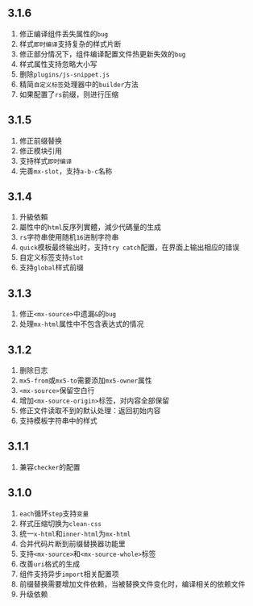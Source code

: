 ## 3.1.6
1. 修正编译组件丢失属性的`bug`
2. 样式`即时编译`支持复杂的样式片断
3. 修正部分情况下，组件编译配置文件热更新失效的`bug`
4. 样式属性支持忽略大小写
5. 删除`plugins/js-snippet.js`
6. 精简`自定义标签`处理器中的`builder`方法
7. 如果配置了`rs`前缀，则进行压缩

## 3.1.5
1. 修正前缀替换
2. 修正模块引用
3. 支持样式`即时编译`
4. 完善`mx-slot`，支持`a-b-c`名称

## 3.1.4
1. 升級依賴
2. 屬性中的`html`反序列實體，減少代碼量的生成
3. `rs`字符串使用随机`16`进制字符串
4. `quick`模板最终输出时，支持`try catch`配置，在界面上输出相应的错误
5. 自定义标签支持`slot`
6. 支持`global`样式前缀

## 3.1.3
1. 修正`<mx-source>`中遗漏`&`的`bug`
2. 处理`mx-html`属性中不包含表达式的情况

## 3.1.2
1. 删除日志
2. `mx5-from`或`mx5-to`需要添加`mx5-owner`属性
3. `<mx-source>`保留空白行
4. 增加`<mx-source-origin>`标签，对内容全部保留
5. 修正文件读取不到的默认处理：返回初始内容
6. 支持模板字符串中的样式

## 3.1.1
1. 兼容`checker`的配置

## 3.1.0
1. `each`循环`step`支持`变量`
2. 样式压缩切换为`clean-css`
3. 统一`x-html`和`inner-html`为`mx-html`
4. 合并代码片断到前缀替换器功能里
5. 支持`<mx-source>`和`<mx-source-whole>`标签
6. 改善`uri`格式的生成
7. 组件支持异步`import`相关配置项
8. 前缀替换需要增加文件依赖，当被替换文件变化时，编译相关的依赖文件
9. 升级依赖
